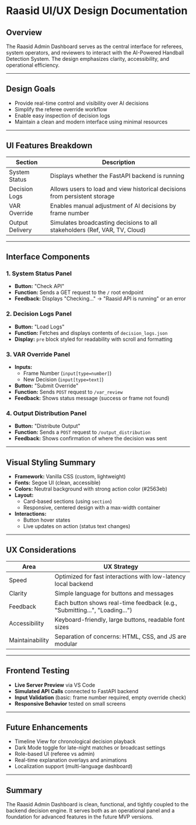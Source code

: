 # Raasid UI/UX Design Documentation

## Overview

The Raasid Admin Dashboard serves as the central interface for referees, system operators, and reviewers to interact with the AI-Powered Handball Detection System. The design emphasizes clarity, accessibility, and operational efficiency.

---

## Design Goals

- Provide real-time control and visibility over AI decisions
- Simplify the referee override workflow
- Enable easy inspection of decision logs
- Maintain a clean and modern interface using minimal resources

---

## UI Features Breakdown

| Section          | Description                                                                 |
|------------------|-----------------------------------------------------------------------------|
| System Status    | Displays whether the FastAPI backend is running                             |
| Decision Logs    | Allows users to load and view historical decisions from persistent storage  |
| VAR Override     | Enables manual adjustment of AI decisions by frame number                   |
| Output Delivery  | Simulates broadcasting decisions to all stakeholders (Ref, VAR, TV, Cloud)  |

---

## Interface Components

### 1. **System Status Panel**
- **Button:** "Check API"
- **Function:** Sends a GET request to the `/` root endpoint
- **Feedback:** Displays "Checking..." → "Raasid API is running" or an error

### 2. **Decision Logs Panel**
- **Button:** "Load Logs"
- **Function:** Fetches and displays contents of `decision_logs.json`
- **Display:** `pre` block styled for readability with scroll and formatting

### 3. **VAR Override Panel**
- **Inputs:**
  - Frame Number (`input[type=number]`)
  - New Decision (`input[type=text]`)
- **Button:** "Submit Override"
- **Function:** Sends `POST` request to `/var_review`
- **Feedback:** Shows status message (success or frame not found)

### 4. **Output Distribution Panel**
- **Button:** "Distribute Output"
- **Function:** Sends a `POST` request to `/output_distribution`
- **Feedback:** Shows confirmation of where the decision was sent

---

## Visual Styling Summary

- **Framework:** Vanilla CSS (custom, lightweight)
- **Fonts:** Segoe UI (clean, accessible)
- **Colors:** Neutral background with strong action color (#2563eb)
- **Layout:**
  - Card-based sections (using `section`)
  - Responsive, centered design with a max-width container
- **Interactions:**
  - Button hover states
  - Live updates on action (status text changes)

---

## UX Considerations

| Area               | UX Strategy                                                                 |
|--------------------|-----------------------------------------------------------------------------|
| Speed              | Optimized for fast interactions with low-latency local backend              |
| Clarity            | Simple language for buttons and messages                                    |
| Feedback           | Each button shows real-time feedback (e.g., "Submitting...", "Loading...") |
| Accessibility      | Keyboard-friendly, large buttons, readable font sizes                      |
| Maintainability    | Separation of concerns: HTML, CSS, and JS are modular                       |

---

## Frontend Testing

- **Live Server Preview** via VS Code
- **Simulated API Calls** connected to FastAPI backend
- **Input Validation** (basic: frame number required, empty override check)
- **Responsive Behavior** tested on small screens

---

## Future Enhancements

- Timeline View for chronological decision playback
- Dark Mode toggle for late-night matches or broadcast settings
- Role-based UI (referee vs admin)
- Real-time explanation overlays and animations
- Localization support (multi-language dashboard)

---

## Summary

The Raasid Admin Dashboard is clean, functional, and tightly coupled to the backend decision engine. It serves both as an operational panel and a foundation for advanced features in the future MVP versions.
